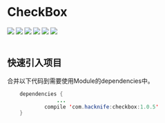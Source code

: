 # CheckBox
[![](https://img.shields.io/badge/platform-android-orange.svg)](https://github.com/hacknife) [![](https://img.shields.io/badge/language-java-yellow.svg)](https://github.com/hacknife) [![](https://img.shields.io/badge/JCenter-1.0.5-brightgreen.svg)](http://jcenter.bintray.com/com/hacknife/checkbox/) [![](https://img.shields.io/badge/build-passing-brightgreen.svg)](https://github.com/hacknife) [![](https://img.shields.io/badge/license-apache--2.0-green.svg)](https://github.com/hacknife) [![](https://img.shields.io/badge/api-19+-green.svg)](https://github.com/hacknife)<br/><br/>

## 快速引入项目
合并以下代码到需要使用Module的dependencies中。
```Java
	dependencies {
                ...
	        compile 'com.hacknife:checkbox:1.0.5'
	}
```